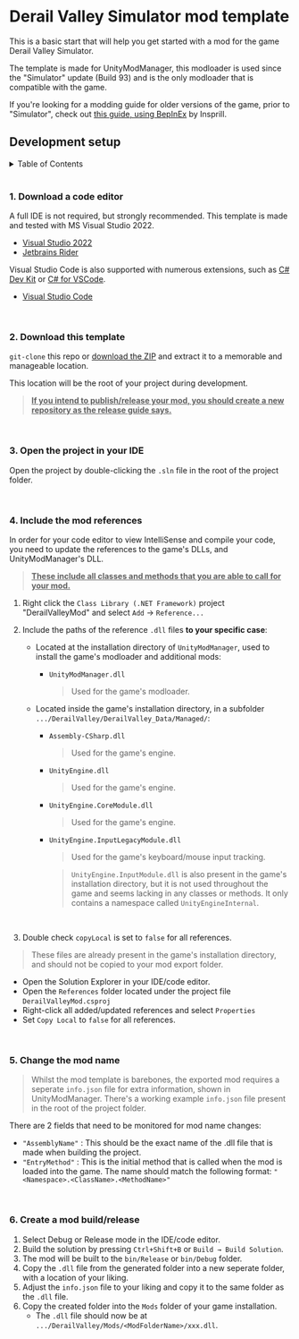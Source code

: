 # Derail Valley Simulator mod template

This is a basic start that will help you get started with a mod for the game Derail Valley Simulator.

The template is made for UnityModManager, this modloader is used since the "Simulator" update (Build 93) and is the only modloader that is compatible with the game.

If you're looking for a modding guide for older versions of the game, prior to "Simulator", check out [this guide, using BepInEx](https://dv-modding-guide.readthedocs.io/en/latest/) by Insprill. 

## Development setup

<details>
    <summary>Table of Contents</summary>
    <ol>
        <li><a href="#1-download-a-code-editor">Download a code editor</a>
        </li>
        <li><a href="#2-download-this-template">Download this template</a>
        </li>
        <li><a href="#3-open-the-project-in-your-ide">Open the project in your IDE</a>
        </li>
        <li><a href="#4-include-the-mod-references">Include the mod references</a>
        </li>
        <li><a href="#5-change-the-mod-name">Change the mod name</a>
        </li>
        <li><a href="#6-create-a-mod-buildrelease">Create a mod build/release</a>
        </li>
    <ol>
</details>

<br>

### 1. Download a code editor

A full IDE is not required, but strongly recommended. This template is made and tested with MS Visual Studio 2022.
- [Visual Studio 2022](https://visualstudio.microsoft.com/vs/community/)
- [Jetbrains Rider](https://www.jetbrains.com/rider/)

Visual Studio Code is also supported with numerous extensions, such as [C# Dev Kit](https://marketplace.visualstudio.com/items?itemName=ms-dotnettools.csdevkit) or [C# for VSCode](https://marketplace.visualstudio.com/items?itemName=ms-dotnettools.csharp).
- [Visual Studio Code](https://code.visualstudio.com/)

<br>

### 2. Download this template

`git-clone` this repo or [download the ZIP](https://github.com/MikevanBreePXL/dv-simulator-UMM-mod-template/archive/refs/heads/main.zip) and extract it to a memorable and manageable location.

This location will be the root of your project during development.

> <b><u>If you intend to publish/release your mod, you should create a new repository as the release guide says.</u></b>

<br>

### 3. Open the project in your IDE

Open the project by double-clicking the `.sln` file in the root of the project folder.

<br>

### 4. Include the mod references

In order for your code editor to view IntelliSense and compile your code, you need to update the references to the game's DLLs, and UnityModManager's DLL.

> <b><u>These include all classes and methods that you are able to call for your mod.</u></b>

1. Right click the `Class Library (.NET Framework)` project "DerailValleyMod" and select `Add` → `Reference...` 

2. Include the paths of the reference `.dll` files <b>to your specific case</b>: 

    - Located at the installation directory of `UnityModManager`, used to install the game's modloader and additional mods:
        - `UnityModManager.dll`
            > Used for the game's modloader.

    - Located inside the game's installation directory, in a subfolder `.../DerailValley/DerailValley_Data/Managed/`:
        - `Assembly-CSharp.dll`
            > Used for the game's engine.
        - `UnityEngine.dll`
            > Used for the game's engine.
        - `UnityEngine.CoreModule.dll`
            > Used for the game's engine.
        - `UnityEngine.InputLegacyModule.dll`
            > Used for the game's keyboard/mouse input tracking.
            
            > `UnityEngine.InputModule.dll` is also present in the game's installation directory, but it is not used throughout the game and seems lacking in any classes or methods. It only contains a namespace called `UnityEngineInternal`.

<br>

3. Double check `copyLocal` is set to `false` for all references.

> These files are already present in the game's installation directory, and should not be copied to your mod export folder.

- Open the Solution Explorer in your IDE/code editor.
- Open the `References` folder located under the project file `DerailValleyMod.csproj`
- Right-click all added/updated references and select `Properties`
- Set `Copy Local` to `false` for all references.

<br>

### 5. Change the mod name

> Whilst the mod template is barebones, the exported mod requires a seperate `info.json` file for extra information, shown in UnityModManager. There's a working example `info.json` file present in the root of the project folder.

There are 2 fields that need to be monitored for mod name changes:

- `"AssemblyName"` :  This should be the exact name of the .dll file that is made when building the project.
- `"EntryMethod"` :  This is the initial method that is called when the mod is loaded into the game. The name should match the following format: `"<Namespace>.<ClassName>.<MethodName>"`

<br>

### 6. Create a mod build/release

1. Select Debug or Release mode in the IDE/code editor.
2. Build the solution by pressing `Ctrl+Shift+B` or `Build → Build Solution`.
3. The mod will be built to the `bin/Release` or `bin/Debug` folder.
4. Copy the `.dll` file from the generated folder into a new seperate folder, with a location of your liking.
5. Adjust the `info.json` file to your liking and copy it to the same folder as the `.dll` file.
6. Copy the created folder into the `Mods` folder of your game installation.
    - The `.dll` file should now be at `.../DerailValley/Mods/<ModFolderName>/xxx.dll`.